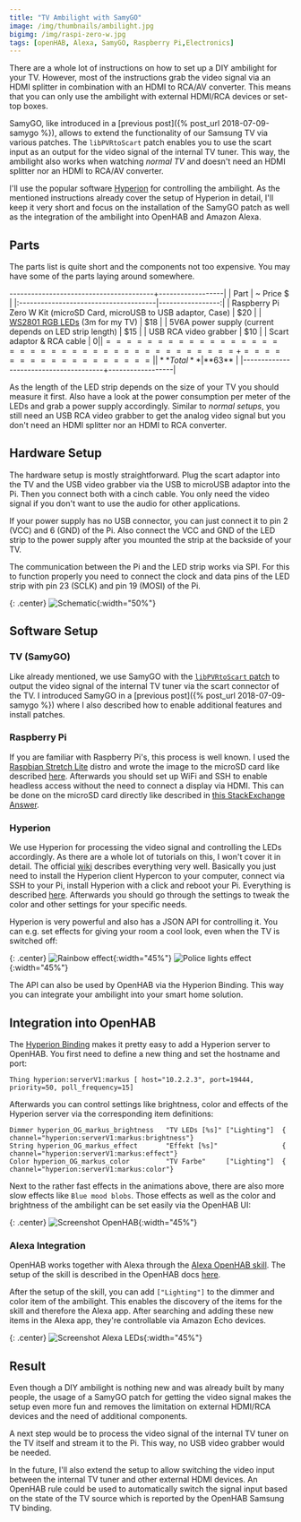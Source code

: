 ```yaml
---
title: "TV Ambilight with SamyGO"
image: /img/thumbnails/ambilight.jpg
bigimg: /img/raspi-zero-w.jpg
tags: [openHAB, Alexa, SamyGO, Raspberry Pi,Electronics]
---
```


There are a whole lot of instructions on how to set up a DIY ambilight for your TV. However, most of the instructions grab the video signal via an HDMI splitter in combination with an HDMI to RCA/AV converter. This means that you can only use the ambilight with external HDMI/RCA devices or set-top boxes.

SamyGO, like introduced in a [previous post]({% post_url 2018-07-09-samygo %}), allows to extend the functionality of our Samsung TV via various patches. The `libPVRtoScart` patch enables you to use the scart input as an output for the video signal of the internal TV tuner. This way, the ambilight also works when watching *normal TV* and doesn't need an HDMI splitter nor an HDMI to RCA/AV converter. 

I'll use the popular software [Hyperion](https://hyperion-project.org/) for controlling the ambilight. As the mentioned instructions already cover the setup of Hyperion in detail, I'll keep it very short and focus on the installation of the SamyGO patch as well as the integration of the ambilight into OpenHAB and Amazon Alexa.

## Parts

The parts list is quite short and the components not too expensive. You may have some of the parts laying around somewhere.

----------------------------------------+------------------|
| Part                                  |        ~ Price $ |
|:--------------------------------------|-----------------:|
| Raspberry Pi Zero W Kit (microSD Card, microUSB to USB adaptor, Case)                                   |              $20 |
| [WS2801 RGB LEDs](https://aliexpress.com/item//32844239046.html) (3m for my TV)                         |              $18 |
| 5V6A power supply (current depends on LED strip length) |   $15 |
| USB RCA video grabber                 |              $10 |
| Scart adaptor & RCA cable             |               $0 |
|=======================================+==================|
| **Total**                             |          **$63** |
|---------------------------------------+------------------|

As the length of the LED strip depends on the size of your TV you should measure it first. Also have a look at the power consumption per meter of the LEDs and grab a power supply accordingly. Similar to *normal setups*, you still need an USB RCA video grabber to get the analog video signal but you don't need an HDMI splitter nor an HDMI to RCA converter.

## Hardware Setup

The hardware setup is mostly straightforward. Plug the scart adaptor into the TV and the USB video grabber via the USB to microUSB adaptor into the Pi. Then you connect both with a cinch cable. You only need the video signal if you don't want to use the audio for other applications. 

If your power supply has no USB connector, you can just connect it to pin 2 (VCC) and 6 (GND) of the Pi. Also connect the VCC and GND of the LED strip to the power supply after you mounted the strip at the backside of your TV.

The communication between the Pi and the LED strip works via SPI. For this to function properly you need to connect the clock and data pins of the LED strip with pin 23 (SCLK) and pin 19 (MOSI) of the Pi. 

{: .center}
![Schematic](/assets/posts/samygo-ambilight/schematic.png){:width="50%"}

## Software Setup

### TV (SamyGO)

Like already mentioned, we use SamyGO with the [`libPVRtoScart` patch](https://forum.samygo.tv/viewtopic.php?t=10194&start=30#p102141) to output the video signal of the internal TV tuner via the scart connector of the TV. I introduced SamyGO in a [previous post]({% post_url 2018-07-09-samygo %}) where I also described how to enable additional features and install patches.

### Raspberry Pi

If you are familiar with Raspberry Pi's, this process is well known. I used the [Raspbian Stretch Lite](https://www.raspberrypi.org/downloads/raspbian/) distro and wrote the image to the microSD card like described [here](https://www.raspberrypi.org/documentation/installation/installing-images/README.md). Afterwards you should set up WiFi and SSH to enable headless access without the need to connect a display via HDMI. This can be done on the microSD card directly like described in [this StackExchange Answer](https://raspberrypi.stackexchange.com/a/57023).

### Hyperion

We use Hyperion for processing the video signal and controlling the LEDs accordingly. As there are a whole lot of tutorials on this, I won't cover it in detail. The official [wiki](https://hyperion-project.org/wiki/Main) describes everything very well. Basically you just need to install the Hyperion client Hypercon to your computer, connect via SSH to your Pi, install Hyperion with a click and reboot your Pi. Everything is described [here](https://hyperion-project.org/wiki/Installation-on-all-systems). Afterwards you should go through the settings to tweak the color and other settings for your specific needs.

Hyperion is very powerful and also has a JSON API for controlling it. You can e.g. set effects for giving your room a cool look, even when the TV is switched off:

{: .center}
![Rainbow effect](/assets/posts/samygo-ambilight/effect-rainbow.webp){:width="45%"} ![Police lights effect](/assets/posts/samygo-ambilight/effect-police.webp){:width="45%"}

The API can also be used by OpenHAB via the Hyperion Binding. This way you can integrate your ambilight into your smart home solution.

## Integration into OpenHAB

The [Hyperion Binding](https://docs.openhab.org/addons/bindings/hyperion/readme.html) makes it pretty easy to add a Hyperion server to OpenHAB. You first need to define a new thing and set the hostname and port:

```
Thing hyperion:serverV1:markus [ host="10.2.2.3", port=19444, priority=50, poll_frequency=15]
```

Afterwards you can control settings like brightness, color and effects of the Hyperion server via the corresponding item definitions:

```
Dimmer hyperion_OG_markus_brightness   "TV LEDs [%s]" ["Lighting"]  { channel="hyperion:serverV1:markus:brightness"}
String hyperion_OG_markus_effect       "Effekt [%s]"                { channel="hyperion:serverV1:markus:effect"}
Color hyperion_OG_markus_color         "TV Farbe"     ["Lighting"]  { channel="hyperion:serverV1:markus:color"}
```

Next to the rather fast effects in the animations above, there are also more slow effects like `Blue mood blobs`. Those effects as well as the color and brightness of the ambilight can be set easily via the OpenHAB UI:

{: .center}
![Screenshot OpenHAB](/assets/posts/samygo-ambilight/screen-openhab.png){:width="45%"}

### Alexa Integration

OpenHAB works together with Alexa through the [Alexa OpenHAB skill](https://www.amazon.com/dp/B01MTY7Z5L). The setup of the skill is described in the OpenHAB docs [here](https://docs.openhab.org/addons/ios/alexa-skill/readme.html).

After the setup of the skill, you can add `["Lighting"]` to the dimmer and color item of the ambilight. This enables the discovery of the items for the skill and therefore the Alexa app. After searching and adding these new items in the Alexa app, they're controllable via Amazon Echo devices.

{: .center}
![Screenshot Alexa LEDs](/assets/posts/samygo-ambilight/screen-alexa.png){:width="45%"}

## Result

Even though a DIY ambilight is nothing new and was already built by many people, the usage of a SamyGO patch for getting the video signal makes the setup even more fun and removes the limitation on external HDMI/RCA devices and the need of additional components. 

A next step would be to process the video signal of the internal TV tuner on the TV itself and stream it to the Pi. This way, no USB video grabber would be needed.

In the future, I'll also extend the setup to allow switching the video input between the internal TV tuner and other external HDMI devices. An OpenHAB rule could be used to automatically switch the signal input based on the state of the TV source which is reported by the OpenHAB Samsung TV binding.